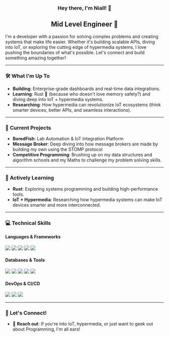 <h3 align="center">
Hey there, I'm Niall! 👋
</h3>

<h2 align="center">
Mid Level Engineer 🚀
</h2>

I'm a developer with a passion for solving complex problems and creating systems that make life easier. Whether it's building scalable APIs, diving into IoT, or exploring the cutting edge of hypermedia systems, I love pushing the boundaries of what's possible. Let's connect and build something amazing together!

---

### 🛠️ **What I'm Up To**

- **Building**: Enterprise-grade dashboards and real-time data integrations.
- **Learning**: Rust 🦀 (because who doesn't love memory safety?) and diving deep into IoT + hypermedia systems.
- **Researching**: How hypermedia can revolutionize IoT ecosystems (think smarter devices, better APIs, and seamless interactions).

---

### 🚀 **Current Projects**

- **BoredFish**: Lab Automation & IoT Integration Platform
- **Message Broker**: Deep diving into how message brokers are made by building my own using the STOMP protocol
- **Competitive Programming**: Brushing up on my data structures and algorithm schools and my Maths to challenge my problem solving skills.

---

### 🌱 **Actively Learning**

- **Rust**: Exploring systems programming and building high-performance tools.
- **IoT + Hypermedia**: Researching how hypermedia systems can make IoT devices smarter and more interconnected.

---

### 💻 **Technical Skills**

#### **Languages & Frameworks**
![](https://img.shields.io/badge/Code-Python-informational?style=flat&logo=Python&color=3776AB)
![](https://img.shields.io/badge/Code-Rust-informational?style=flat&logo=Rust&color=000000)
![](https://img.shields.io/badge/Code-JavaScript-informational?style=flat&logo=JavaScript&color=F7DF1E)
![](https://img.shields.io/badge/Code-Svelte-informational?style=flat&logo=Svelte&color=FF3E00)
![](https://img.shields.io/badge/Code-FastAPI-informational?style=flat&logo=FastAPI&color=009688)

#### **Databases & Tools**
![](https://img.shields.io/badge/DB-PostgreSQL-informational?style=flat&logo=PostgreSQL&color=336791)
![](https://img.shields.io/badge/DB-MongoDB-informational?style=flat&logo=MongoDB&color=47A248)
![](https://img.shields.io/badge/Tools-Docker-informational?style=flat&logo=Docker&color=2496ED)
![](https://img.shields.io/badge/Tools-Git-informational?style=flat&logo=Git&color=F05032)
![](https://img.shields.io/badge/Tools-AWS-informational?style=flat&logo=Amazon-AWS&color=232F3E)

#### **DevOps & CI/CD**
![](https://img.shields.io/badge/Tools-Jenkins-informational?style=flat&logo=Jenkins&color=D24939)
![](https://img.shields.io/badge/Tools-Ansible-informational?style=flat&logo=Ansible&color=EE0000)
![](https://img.shields.io/badge/Tools-GitHub_Actions-informational?style=flat&logo=GitHub-Actions&color=2088FF)

---

### 🤝 **Let's Connect!**

- 💬 **Reach out**: If you're into IoT, hypermedia, or just want to geek out about Programming, I'm all ears!
